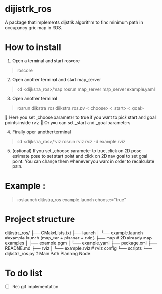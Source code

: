 # dijistrk_ros

A package that implements dijstrik algorithm to find minimum path in occupancy grid map in ROS.

# How to install

1. Open a terminal and start roscore

> roscore

2. Open another terminal and start map_server

> cd <dijkstra_ros>/map
> rosrun map_server map_server example.yaml

3. Open another terminal

> rosrun dijkstra_ros dijkstra_ros.py <_choose> <_start> <_goal>

🚀️ Here you set _choose parameter to true if you want to pick start and goal points inside rviz
🚀️ Or you can set  _start and _goal parameters

4. Finally open another terminal

> cd <dijkstra_ros>/rviz
> rosrun rviz rviz -d example.rviz

5. (optional) If you set _choose parameter to true, click on 2D pose estimate pose to set start point and click on 2D nav goal to set goal point. You can change them whenever you want in order to recalculate path.

# Example :

> roslaunch dijkstra_ros example.launch choose:="true"

# Project structure

dijkstra_ros/
├── CMakeLists.txt
├── launch
│   └── example.launch #example launch (map_ser + planner + rviz  )
├── map # 2D already map examples
│   ├── example.pgm
│   └── example.yaml
├── package.xml
├── README.md
├── rviz
│   └── example.rviz # rviz config
└── scripts
└── dijkstra_ros.py # Main Path Planning Node

# To do list

* [ ] Rec gif implementation



